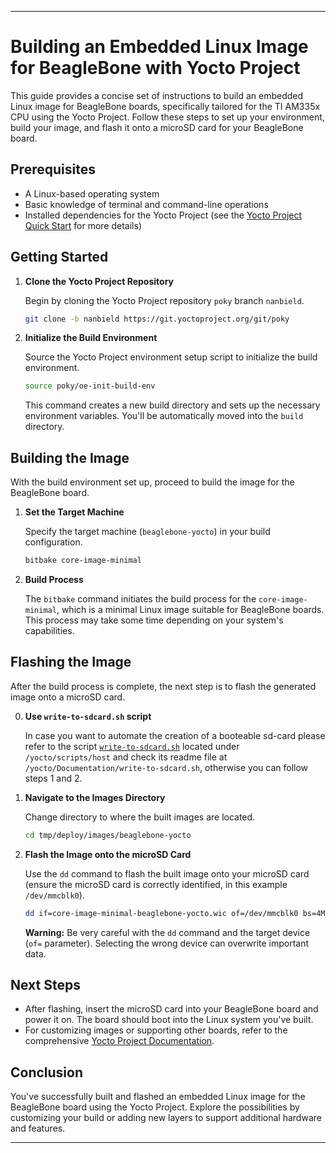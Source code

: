 
---

# Building an Embedded Linux Image for BeagleBone with Yocto Project

This guide provides a concise set of instructions to build an embedded Linux image for BeagleBone boards, specifically tailored for the TI AM335x CPU using the Yocto Project. Follow these steps to set up your environment, build your image, and flash it onto a microSD card for your BeagleBone board.

## Prerequisites

- A Linux-based operating system
- Basic knowledge of terminal and command-line operations
- Installed dependencies for the Yocto Project (see the [Yocto Project Quick Start](https://docs.yoctoproject.org/brief-yoctoprojectqs/index.html) for more details)

## Getting Started

1. **Clone the Yocto Project Repository**

   Begin by cloning the Yocto Project repository `poky` branch `nanbield`.

   ```bash
   git clone -b nanbield https://git.yoctoproject.org/git/poky
   ```

2. **Initialize the Build Environment**

   Source the Yocto Project environment setup script to initialize the build environment.

   ```bash
   source poky/oe-init-build-env
   ```

   This command creates a new build directory and sets up the necessary environment variables. You'll be automatically moved into the `build` directory.

## Building the Image

With the build environment set up, proceed to build the image for the BeagleBone board.

1. **Set the Target Machine**

   Specify the target machine (`beaglebone-yocto`) in your build configuration.

   ```bash
   bitbake core-image-minimal
   ```

2. **Build Process**

   The `bitbake` command initiates the build process for the `core-image-minimal`, which is a minimal Linux image suitable for BeagleBone boards. This process may take some time depending on your system's capabilities.

## Flashing the Image

After the build process is complete, the next step is to flash the generated image onto a microSD card.

0. **Use `write-to-sdcard.sh` script**

    In case you want to automate the creation of a booteable sd-card please refer to the script [`write-to-sdcard.sh`](../scripts/host/write-to-sdcard.sh) located under `/yocto/scripts/host` and check its readme file at `/yocto/Documentation/write-to-sdcard.sh`, otherwise you can follow steps 1 and 2. 

1. **Navigate to the Images Directory**

   Change directory to where the built images are located.

   ```bash
   cd tmp/deploy/images/beaglebone-yocto
   ```

2. **Flash the Image onto the microSD Card**

   Use the `dd` command to flash the built image onto your microSD card (ensure the microSD card is correctly identified, in this example `/dev/mmcblk0`).

   ```bash
   dd if=core-image-minimal-beaglebone-yocto.wic of=/dev/mmcblk0 bs=4M
   ```

   **Warning:** Be very careful with the `dd` command and the target device (`of=` parameter). Selecting the wrong device can overwrite important data.

## Next Steps

- After flashing, insert the microSD card into your BeagleBone board and power it on. The board should boot into the Linux system you've built.
- For customizing images or supporting other boards, refer to the comprehensive [Yocto Project Documentation](https://docs.yoctoproject.org/).

## Conclusion

You've successfully built and flashed an embedded Linux image for the BeagleBone board using the Yocto Project. Explore the possibilities by customizing your build or adding new layers to support additional hardware and features.

---
